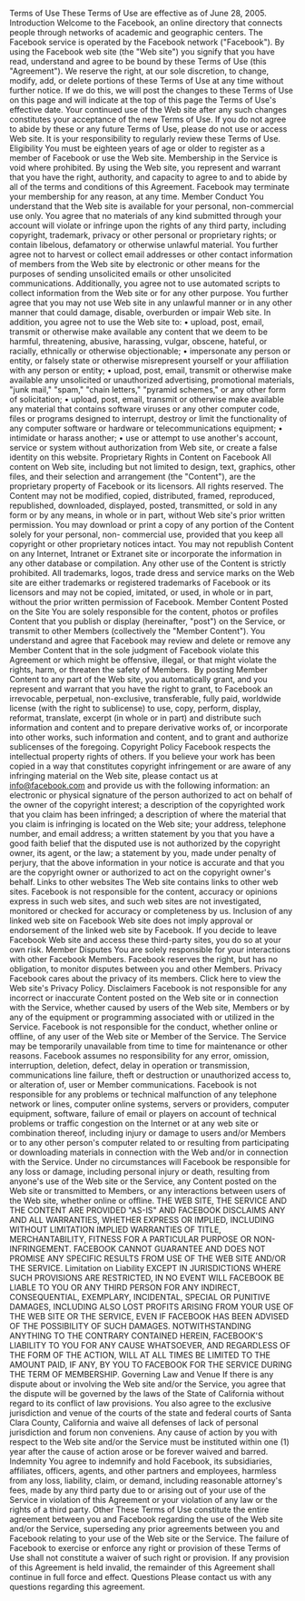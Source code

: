 Terms of Use
These Terms of Use are effective as of June 28, 2005.
Introduction
Welcome to the Facebook, an online directory that connects people through networks of
academic and geographic centers. The Facebook service is operated by the Facebook network
("Facebook"). By using the Facebook web site (the "Web site") you signify that you have read,
understand and agree to be bound by these Terms of Use (this "Agreement"). We reserve the
right, at our sole discretion, to change, modify, add, or delete portions of these Terms of Use at
any time without further notice. If we do this, we will post the changes to these Terms of Use
on this page and will indicate at the top of this page the Terms of Use's effective date. Your
continued use of the Web site after any such changes constitutes your acceptance of the new
Terms of Use. If you do not agree to abide by these or any future Terms of Use, please do not
use or access Web site. It is your responsibility to regularly review these Terms of Use.
Eligibility
You must be eighteen years of age or older to register as a member of Facebook or use the
Web site. Membership in the Service is void where prohibited. By using the Web site, you
represent and warrant that you have the right, authority, and capacity to agree to and to abide
by all of the terms and conditions of this Agreement. Facebook may terminate your
membership for any reason, at any time.
Member Conduct
You understand that the Web site is available for your personal, non-commercial use only. You
agree that no materials of any kind submitted through your account will violate or infringe
upon the rights of any third party, including copyright, trademark, privacy or other personal or
proprietary rights; or contain libelous, defamatory or otherwise unlawful material. You further
agree not to harvest or collect email addresses or other contact information of members from
the Web site by electronic or other means for the purposes of sending unsolicited emails or
other unsolicited communications. Additionally, you agree not to use automated scripts to
collect information from the Web site or for any other purpose. You further agree that you may
not use Web site in any unlawful manner or in any other manner that could damage, disable,
overburden or impair Web site. In addition, you agree not to use the Web site to:
• upload, post, email, transmit or otherwise make available any content that we deem to be
harmful, threatening, abusive, harassing, vulgar, obscene, hateful, or racially, ethnically
or otherwise objectionable;
• impersonate any person or entity, or falsely state or otherwise misrepresent yourself or
your affiliation with any person or entity;
• upload, post, email, transmit or otherwise make available any unsolicited or unauthorized
advertising, promotional materials, "junk mail," "spam," "chain letters," "pyramid
schemes," or any other form of solicitation;
• upload, post, email, transmit or otherwise make available any material that contains
software viruses or any other computer code, files or programs designed to interrupt,
destroy or limit the functionality of any computer software or hardware or
telecommunications equipment;
• intimidate or harass another;
• use or attempt to use another's account, service or system without authorization from
Web site, or create a false identity on this website.
Proprietary Rights in Content on Facebook
All content on Web site, including but not limited to design, text, graphics, other files, and
their selection and arrangement (the "Content"), are the proprietary property of Facebook or
its licensors. All rights reserved. The Content may not be modified, copied, distributed,
framed, reproduced, republished, downloaded, displayed, posted, transmitted, or sold in any
form or by any means, in whole or in part, without Web site's prior written permission. You
may download or print a copy of any portion of the Content solely for your personal, non-
commercial use, provided that you keep all copyright or other proprietary notices intact. You
may not republish Content on any Internet, Intranet or Extranet site or incorporate the
information in any other database or compilation. Any other use of the Content is strictly
prohibited.
All trademarks, logos, trade dress and service marks on the Web site are either trademarks or
registered trademarks of Facebook or its licensors and may not be copied, imitated, or used, in
whole or in part, without the prior written permission of Facebook.
Member Content Posted on the Site
You are solely responsible for the content, photos or profiles Content that you publish or
display (hereinafter, "post") on the Service, or transmit to other Members (collectively the
"Member Content"). You understand and agree that Facebook may review and delete or
remove any Member Content that in the sole judgment of Facebook violate this Agreement or
which might be offensive, illegal, or that might violate the rights, harm, or threaten the safety
of Members. 
By posting Member Content to any part of the Web site, you automatically grant, and you
represent and warrant that you have the right to grant, to Facebook an irrevocable, perpetual,
non-exclusive, transferable, fully paid, worldwide license (with the right to sublicense) to use,
copy, perform, display, reformat, translate, excerpt (in whole or in part) and distribute such
information and content and to prepare derivative works of, or incorporate into other works,
such information and content, and to grant and authorize sublicenses of the foregoing.
Copyright Policy
Facebook respects the intellectual property rights of others. If you believe your work has been
copied in a way that constitutes copyright infringement or are aware of any infringing material
on the Web site, please contact us at info@facebook.com and provide us with the following
information: an electronic or physical signature of the person authorized to act on behalf of the
owner of the copyright interest; a description of the copyrighted work that you claim has been
infringed; a description of where the material that you claim is infringing is located on the
Web site; your address, telephone number, and email address; a written statement by you that
you have a good faith belief that the disputed use is not authorized by the copyright owner, its
agent, or the law; a statement by you, made under penalty of perjury, that the above
information in your notice is accurate and that you are the copyright owner or authorized to
act on the copyright owner's behalf.
Links to other websites
The Web site contains links to other web sites. Facebook is not responsible for the content,
accuracy or opinions express in such web sites, and such web sites are not investigated,
monitored or checked for accuracy or completeness by us. Inclusion of any linked web site on
Facebook Web site does not imply approval or endorsement of the linked web site by
Facebook. If you decide to leave Facebook Web site and access these third-party sites, you do
so at your own risk.
Member Disputes
You are solely responsible for your interactions with other Facebook Members. Facebook
reserves the right, but has no obligation, to monitor disputes between you and other Members.
Privacy
Facebook cares about the privacy of its members. Click here to view the Web site's Privacy
Policy.
Disclaimers
Facebook is not responsible for any incorrect or inaccurate Content posted on the Web site or
in connection with the Service, whether caused by users of the Web site, Members or by any
of the equipment or programming associated with or utilized in the Service. Facebook is not
responsible for the conduct, whether online or offline, of any user of the Web site or Member
of the Service. The Service may be temporarily unavailable from time to time for maintenance
or other reasons. Facebook assumes no responsibility for any error, omission, interruption,
deletion, defect, delay in operation or transmission, communications line failure, theft or
destruction or unauthorized access to, or alteration of, user or Member communications.
Facebook is not responsible for any problems or technical malfunction of any telephone
network or lines, computer online systems, servers or providers, computer equipment,
software, failure of email or players on account of technical problems or traffic congestion on
the Internet or at any web site or combination thereof, including injury or damage to users
and/or Members or to any other person's computer related to or resulting from participating or
downloading materials in connection with the Web and/or in connection with the Service.
Under no circumstances will Facebook be responsible for any loss or damage, including
personal injury or death, resulting from anyone's use of the Web site or the Service, any
Content posted on the Web site or transmitted to Members, or any interactions between users
of the Web site, whether online or offline. THE WEB SITE, THE SERVICE AND THE
CONTENT ARE PROVIDED "AS-IS" AND FACEBOOK DISCLAIMS ANY AND ALL
WARRANTIES, WHETHER EXPRESS OR IMPLIED, INCLUDING WITHOUT
LIMITATION IMPLIED WARRANTIES OF TITLE, MERCHANTABILITY, FITNESS FOR
A PARTICULAR PURPOSE OR NON-INFRINGEMENT. FACEBOOK CANNOT
GUARANTEE AND DOES NOT PROMISE ANY SPECIFIC RESULTS FROM USE OF
THE WEB SITE AND/OR THE SERVICE.
Limitation on Liability
EXCEPT IN JURISDICTIONS WHERE SUCH PROVISIONS ARE RESTRICTED, IN NO
EVENT WILL FACEBOOK BE LIABLE TO YOU OR ANY THIRD PERSON FOR ANY
INDIRECT, CONSEQUENTIAL, EXEMPLARY, INCIDENTAL, SPECIAL OR PUNITIVE
DAMAGES, INCLUDING ALSO LOST PROFITS ARISING FROM YOUR USE OF THE
WEB SITE OR THE SERVICE, EVEN IF FACEBOOK HAS BEEN ADVISED OF THE
POSSIBILITY OF SUCH DAMAGES. NOTWITHSTANDING ANYTHING TO THE
CONTRARY CONTAINED HEREIN, FACEBOOK'S LIABILITY TO YOU FOR ANY
CAUSE WHATSOEVER, AND REGARDLESS OF THE FORM OF THE ACTION, WILL
AT ALL TIMES BE LIMITED TO THE AMOUNT PAID, IF ANY, BY YOU TO
FACEBOOK FOR THE SERVICE DURING THE TERM OF MEMBERSHIP.
Governing Law and Venue
If there is any dispute about or involving the Web site and/or the Service, you agree that the
dispute will be governed by the laws of the State of California without regard to its conflict of
law provisions. You also agree to the exclusive jurisdiction and venue of the courts of the state
and federal courts of Santa Clara County, California and waive all defenses of lack of personal
jurisdiction and forum non conveniens. Any cause of action by you with respect to the Web
site and/or the Service must be instituted within one (1) year after the cause of action arose or
be forever waived and barred.
Indemnity
You agree to indemnify and hold Facebook, its subsidiaries, affiliates, officers, agents, and
other partners and employees, harmless from any loss, liability, claim, or demand, including
reasonable attorney's fees, made by any third party due to or arising out of your use of the
Service in violation of this Agreement or your violation of any law or the rights of a third
party.
Other
These Terms of Use constitute the entire agreement between you and Facebook regarding the
use of the Web site and/or the Service, superseding any prior agreements between you and
Facebook relating to your use of the Web site or the Service. The failure of Facebook to
exercise or enforce any right or provision of these Terms of Use shall not constitute a waiver
of such right or provision. If any provision of this Agreement is held invalid, the remainder of
this Agreement shall continue in full force and effect.
Questions
Please contact us with any questions regarding this agreement.